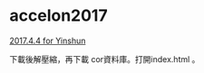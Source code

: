 # accelon2017

[2017.4.4 for Yinshun](http://ya.ksana.tw/yinshun/release/yinshun20170404.zip)

下載後解壓縮，再下載 cor資料庫。打開index.html 。
